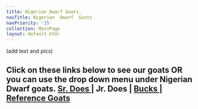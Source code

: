 ```yaml
---
title: Nigerian Dwarf Goats
navTitle: Nigerian  Dwarf  Goats
navPriority: '15'
collection: MainPage
layout: default.html
---
```

(add text and pics) 

## Click on these links below to see our goats OR you can use the drop down menu under Nigerian Dwarf goats. [Sr. Does ](goats/does)| Jr. Does | [Bucks ](http://barber-monkey-66235.netlify.com/goats/bucks)| [Reference Goats](barber-monkey-66235.netlify.com/goats/reference-does)
